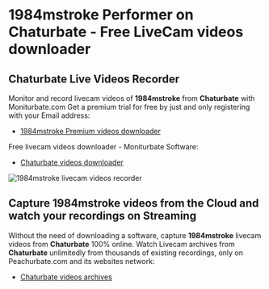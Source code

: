 # 1984mstroke Performer on Chaturbate - Free LiveCam videos downloader

## Chaturbate Live Videos Recorder

Monitor and record livecam videos of **1984mstroke** from **Chaturbate** with Moniturbate.com
Get a premium trial for free by just and only registering with your Email address:
* [1984mstroke Premium videos downloader](https://moniturbate.com/request-demo-licence-key.html)

Free livecam videos downloader - Moniturbate Software:
* [Chaturbate videos downloader](https://moniturbate.com/moniturbate-download-software.html)

![1984mstroke livecam videos recorder](https://peachurnet.com/templates/moniturbate-software.png)


## Capture 1984mstroke videos from the Cloud and watch your recordings on Streaming

Without the need of downloading a software, capture **1984mstroke** livecam videos from **Chaturbate** 100% online.
Watch Livecam archives from **Chaturbate** unlimitedly from thousands of existing recordings, only on Peachurbate.com and its websites network:
* [Chaturbate videos archives](https://peachurnet.com/)